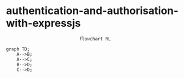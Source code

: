 # authentication-and-authorisation-with-expressjs


								flowchart RL
```mermaid
graph TD;
    A-->B;
    A-->C;
    B-->D;
    C-->D;
```
